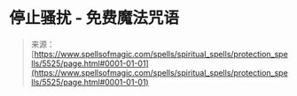 <!--yml

分类：未分类

日期：2024年06月12日 18:39:46

-->

# 停止骚扰 - 免费魔法咒语

> 来源：[https://www.spellsofmagic.com/spells/spiritual_spells/protection_spells/5525/page.html#0001-01-01](https://www.spellsofmagic.com/spells/spiritual_spells/protection_spells/5525/page.html#0001-01-01)
